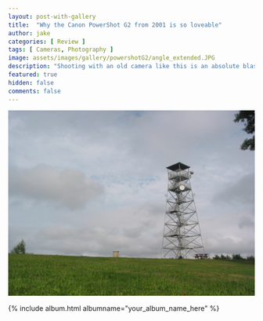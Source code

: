 ```yaml
---
layout: post-with-gallery
title:  "Why the Canon PowerShot G2 from 2001 is so loveable"
author: jake
categories: [ Review ]
tags: [ Cameras, Photography ]
image: assets/images/gallery/powershotG2/angle_extended.JPG
description: "Shooting with an old camera like this is an absolute blast"
featured: true
hidden: false
comments: false
---
```


![Firetower on top of hill](/assets/images/gallery/powershotG2shots/firetower.JPG "Firetower")

{% include album.html albumname="your_album_name_here" %}
